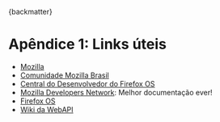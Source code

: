 {backmatter}

# Apêndice 1: Links úteis

* [Mozilla](http://mozilla.org)
* [Comunidade Mozilla Brasil](http://mozillabrasi.org.br)
* [Central do Desenvolvedor do Firefox OS](http://marketplace.firefox.com/developers)
* [Mozilla Developers Network](http://developer.mozilla.org/): Melhor documentação ever!
* [Firefox OS](http://www.mozilla.org/pt-BR/firefox/os/)
* [Wiki da WebAPI](http://wiki.mozilla.org/WebAPI) 
